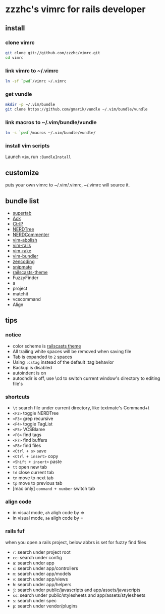 # zzzhc's vimrc for rails developer

## install

### clone vimrc

``` sh
git clone git://github.com/zzzhc/vimrc.git
cd vimrc
```

### link vimrc to ~/.vimrc

``` sh
ln -sf `pwd`/vimrc ~/.vimrc
```

### get vundle

``` sh
mkdir -p ~/.vim/bundle
git clone https://github.com/gmarik/vundle ~/.vim/bundle/vundle
```

### link macros to ~/.vim/bundle/vundle

``` sh
ln -s `pwd`/macros ~/.vim/bundle/vundle/
```

### install vim scripts

Launch `vim`, run `:BundleInstall`

## customize

puts your own vimrc to ~/.vim/.vimrc, ~/.vimrc will source it.

## bundle list

* [supertab](https://github.com/ervandew/supertab)
* [Ack](https://github.com/mileszs/ack.vim)
* [CtrlP](https://github.com/kien/ctrlp.vim)
* [NERDTree](https://github.com/scrooloose/nerdtree)
* [NERDCommenter](https://github.com/scrooloose/nerdcommenter)
* [vim-abolish](https://github.com/tpope/vim-abolish)
* [vim-rails](https://github.com/zzzhc/vim-rails)
* [vim-rake](https://github.com/tpope/vim-rake)
* [vim-bundler](https://github.com/tpope/vim-bundler)
* [zencoding](https://github.com/mattn/zencoding-vim)
* [snipmate](https://github.com/ervandew/snipmate.vim)
* [railscasts-theme](https://github.com/jpo/vim-railscasts-theme)
* FuzzyFinder
* a
* project
* matchit
* vcscommand
* Align

## tips

### notice

* color scheme is [railscasts theme](https://github.com/jpo/vim-railscasts-theme)
* All trailing white spaces will be removed when saving file
* Tab is expanded to `2` spaces
* Using `:cstag` instead of the default :tag behavior
* Backup is disabled
* autoindent is on
* autochdir is off, use \cd to switch current window's directory to editing file's

### shortcuts

* `\t` search file under current directory, like textmate's Command+t
* `<F2>` toggle NERDTree
* `<F3>` grep recursive
* `<F4>` toggle TagList
* `<F5>` VCSBlame
* `<F6>` find tags
* `<F7>` find buffers
* `<F8>` find files
* `<Ctrl + s>` save
* `<Ctrl + insert>` copy
* `<Shift + insert>` paste
* `tt` open new tab
* `td` close current tab
* `tn` move to next tab
* `tp` move to previous tab
* [mac only] `command + number` switch tab

### align code
* in visual mode, `ah` aligh code by =>
* in visual mode, `ae` aligh code by =


### rails fuf

when you open a rails project, below abbrs is set for fuzzy find files

* `r`: search under project root
* `cc`: search under config
* `a`: search under app
* `c`: search under app/controllers
* `m`: search under app/models
* `v`: search under app/views
* `h`: search under app/helpers
* `j`: search under public/javascripts and app/assets/javascripts
* `ss`: search under public/stylesheets and app/assets/stylesheets
* `s`: search under spec
* `p`: search under vendor/plugins

